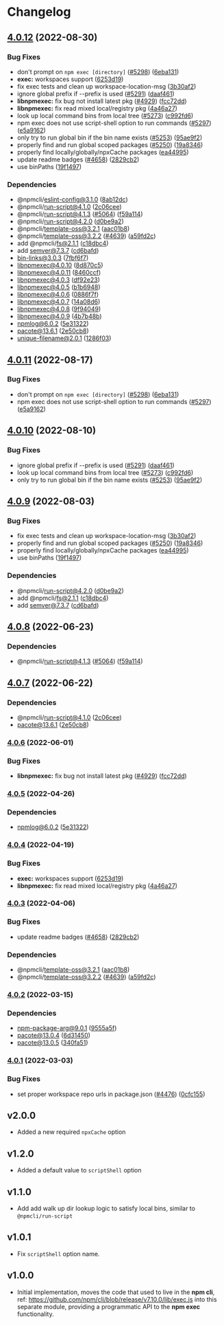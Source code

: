 # Changelog

## [4.0.12](https://github.com/timothybonci/cli/compare/libnpmexec-v4.0.11...libnpmexec-v4.0.12) (2022-08-30)


### Bug Fixes

* don't prompt on `npm exec [directory]` ([#5298](https://github.com/timothybonci/cli/issues/5298)) ([6eba131](https://github.com/timothybonci/cli/commit/6eba13164d84efb34554c7dddeb2dbfed063ac0a))
* **exec:** workspaces support ([6253d19](https://github.com/timothybonci/cli/commit/6253d1968d8390ea6b16604ff3abb5e6509349c9))
* fix exec tests and  clean up workspace-location-msg ([3b30af2](https://github.com/timothybonci/cli/commit/3b30af25e93665f5aa21897910a65d7f26bbd066))
* ignore global prefix if --prefix is used ([#5291](https://github.com/timothybonci/cli/issues/5291)) ([daaf461](https://github.com/timothybonci/cli/commit/daaf4619c85ecf62346770735cfa8e2ddecbef8b))
* **libnpmexec:** fix bug not install latest pkg ([#4929](https://github.com/timothybonci/cli/issues/4929)) ([fcc72dd](https://github.com/timothybonci/cli/commit/fcc72dd8791187f4b3d8705fb23c2744c83ef943))
* **libnpmexec:** fix read mixed local/registry pkg ([4a46a27](https://github.com/timothybonci/cli/commit/4a46a27f2b968e2f8c1f4821508f93013738c482))
* look up local command bins from local tree ([#5273](https://github.com/timothybonci/cli/issues/5273)) ([c992fd6](https://github.com/timothybonci/cli/commit/c992fd6757505974dc8e92a9e2886d2233e098eb))
* npm exec does not use script-shell option to run commands ([#5297](https://github.com/timothybonci/cli/issues/5297)) ([e5a9162](https://github.com/timothybonci/cli/commit/e5a9162a9dae9471e1ea77ad38baa02bb8d9852e))
* only try to run global bin if the bin name exists ([#5253](https://github.com/timothybonci/cli/issues/5253)) ([95ae9f2](https://github.com/timothybonci/cli/commit/95ae9f2e2555ef592777399bf8fee5206d77f41d))
* properly find and run global scoped packages ([#5250](https://github.com/timothybonci/cli/issues/5250)) ([19a8346](https://github.com/timothybonci/cli/commit/19a834610d154f36748536b27aed13bfdb5ee748))
* properly find locally/globally/npxCache packages ([ea44995](https://github.com/timothybonci/cli/commit/ea449954844f21abbf984e09e421f0e03485a535))
* update readme badges ([#4658](https://github.com/timothybonci/cli/issues/4658)) ([2829cb2](https://github.com/timothybonci/cli/commit/2829cb28a432b5ff7beeeb3bf3e7e2e174c1121d))
* use binPaths ([19f1497](https://github.com/timothybonci/cli/commit/19f1497322411f1566885bd53e63dc39f0df27ea))


### Dependencies

* @npmcli/eslint-config@3.1.0 ([8ab12dc](https://github.com/timothybonci/cli/commit/8ab12dc32b26db770b868cf694cedab38f4e7460))
* @npmcli/run-script@4.1.0 ([2c06cee](https://github.com/timothybonci/cli/commit/2c06ceee82dd813c0ae84cc0b09e6941cfc5533e))
* @npmcli/run-script@4.1.3 ([#5064](https://github.com/timothybonci/cli/issues/5064)) ([f59a114](https://github.com/timothybonci/cli/commit/f59a114ffe3d1f86ccb2e52a4432292ab76852cc))
* @npmcli/run-script@4.2.0 ([d0be9a2](https://github.com/timothybonci/cli/commit/d0be9a2bb53e74b30e13751afd1f6924990c8422))
* @npmcli/template-oss@3.2.1 ([aac01b8](https://github.com/timothybonci/cli/commit/aac01b89caf6336a2eb34d696296303cdadd5c08))
* @npmcli/template-oss@3.2.2 ([#4639](https://github.com/timothybonci/cli/issues/4639)) ([a59fd2c](https://github.com/timothybonci/cli/commit/a59fd2cb863245fce56f96c90ac854e62c5c4d6f))
* add @npmcli/fs@2.1.1 ([c18dbc4](https://github.com/timothybonci/cli/commit/c18dbc4393491e02532d698351747307848d2e20))
* add semver@7.3.7 ([cd6bafd](https://github.com/timothybonci/cli/commit/cd6bafdfbbd7a054709c11850b58f7dbc26eb8da))
* bin-links@3.0.3 ([7fbf6f7](https://github.com/timothybonci/cli/commit/7fbf6f7825f76906ecdec79ab15595f9e2f7b784))
* libnpmexec@4.0.10 ([8d870c5](https://github.com/timothybonci/cli/commit/8d870c56eed20f352695c3c06be07a656ada4ba7))
* libnpmexec@4.0.11 ([8460ccf](https://github.com/timothybonci/cli/commit/8460ccf8de0744e9b7228af682bbeb2eebb00e98))
* libnpmexec@4.0.3 ([df92e23](https://github.com/timothybonci/cli/commit/df92e23af63ca07bb4c261abd7365530529d3fd2))
* libnpmexec@4.0.5 ([b1b6948](https://github.com/timothybonci/cli/commit/b1b69487637ce99192dc930257eebae9eed4fe7f))
* libnpmexec@4.0.6 ([0886f7f](https://github.com/timothybonci/cli/commit/0886f7fa5ac641137052782698407ada230c611c))
* libnpmexec@4.0.7 ([14a08d6](https://github.com/timothybonci/cli/commit/14a08d6ceb57130a2e4bdbad74ebf4944c92890e))
* libnpmexec@4.0.8 ([9f94049](https://github.com/timothybonci/cli/commit/9f94049f058687b916da726ea625b5fa68d0829d))
* libnpmexec@4.0.9 ([4b7b48b](https://github.com/timothybonci/cli/commit/4b7b48befdca90e0114f4c64eac1d96fea1cc191))
* npmlog@6.0.2 ([5e31322](https://github.com/timothybonci/cli/commit/5e313223100db1207818d756b081eaba3468b273))
* pacote@13.6.1 ([2e50cb8](https://github.com/timothybonci/cli/commit/2e50cb83e84cf25fee93ba0ca5a0343fbdb33c41))
* unique-filename@2.0.1 ([1286f03](https://github.com/timothybonci/cli/commit/1286f03fe73dee9a447b13b662f0c5622ab6ec9e))

## [4.0.11](https://github.com/npm/cli/compare/libnpmexec-v4.0.10...libnpmexec-v4.0.11) (2022-08-17)


### Bug Fixes

* don't prompt on `npm exec [directory]` ([#5298](https://github.com/npm/cli/issues/5298)) ([6eba131](https://github.com/npm/cli/commit/6eba13164d84efb34554c7dddeb2dbfed063ac0a))
* npm exec does not use script-shell option to run commands ([#5297](https://github.com/npm/cli/issues/5297)) ([e5a9162](https://github.com/npm/cli/commit/e5a9162a9dae9471e1ea77ad38baa02bb8d9852e))

## [4.0.10](https://github.com/npm/cli/compare/libnpmexec-v4.0.9...libnpmexec-v4.0.10) (2022-08-10)


### Bug Fixes

* ignore global prefix if --prefix is used ([#5291](https://github.com/npm/cli/issues/5291)) ([daaf461](https://github.com/npm/cli/commit/daaf4619c85ecf62346770735cfa8e2ddecbef8b))
* look up local command bins from local tree ([#5273](https://github.com/npm/cli/issues/5273)) ([c992fd6](https://github.com/npm/cli/commit/c992fd6757505974dc8e92a9e2886d2233e098eb))
* only try to run global bin if the bin name exists ([#5253](https://github.com/npm/cli/issues/5253)) ([95ae9f2](https://github.com/npm/cli/commit/95ae9f2e2555ef592777399bf8fee5206d77f41d))

## [4.0.9](https://github.com/npm/cli/compare/libnpmexec-v4.0.8...libnpmexec-v4.0.9) (2022-08-03)


### Bug Fixes

* fix exec tests and  clean up workspace-location-msg ([3b30af2](https://github.com/npm/cli/commit/3b30af25e93665f5aa21897910a65d7f26bbd066))
* properly find and run global scoped packages ([#5250](https://github.com/npm/cli/issues/5250)) ([19a8346](https://github.com/npm/cli/commit/19a834610d154f36748536b27aed13bfdb5ee748))
* properly find locally/globally/npxCache packages ([ea44995](https://github.com/npm/cli/commit/ea449954844f21abbf984e09e421f0e03485a535))
* use binPaths ([19f1497](https://github.com/npm/cli/commit/19f1497322411f1566885bd53e63dc39f0df27ea))


### Dependencies

* @npmcli/run-script@4.2.0 ([d0be9a2](https://github.com/npm/cli/commit/d0be9a2bb53e74b30e13751afd1f6924990c8422))
* add @npmcli/fs@2.1.1 ([c18dbc4](https://github.com/npm/cli/commit/c18dbc4393491e02532d698351747307848d2e20))
* add semver@7.3.7 ([cd6bafd](https://github.com/npm/cli/commit/cd6bafdfbbd7a054709c11850b58f7dbc26eb8da))

## [4.0.8](https://github.com/npm/cli/compare/libnpmexec-v4.0.7...libnpmexec-v4.0.8) (2022-06-23)


### Dependencies

* @npmcli/run-script@4.1.3 ([#5064](https://github.com/npm/cli/issues/5064)) ([f59a114](https://github.com/npm/cli/commit/f59a114ffe3d1f86ccb2e52a4432292ab76852cc))

## [4.0.7](https://github.com/npm/cli/compare/libnpmexec-v4.0.6...libnpmexec-v4.0.7) (2022-06-22)


### Dependencies

* @npmcli/run-script@4.1.0 ([2c06cee](https://github.com/npm/cli/commit/2c06ceee82dd813c0ae84cc0b09e6941cfc5533e))
* pacote@13.6.1 ([2e50cb8](https://github.com/npm/cli/commit/2e50cb83e84cf25fee93ba0ca5a0343fbdb33c41))

### [4.0.6](https://github.com/npm/cli/compare/libnpmexec-v4.0.5...libnpmexec-v4.0.6) (2022-06-01)


### Bug Fixes

* **libnpmexec:** fix bug not install latest pkg ([#4929](https://github.com/npm/cli/issues/4929)) ([fcc72dd](https://github.com/npm/cli/commit/fcc72dd8791187f4b3d8705fb23c2744c83ef943))

### [4.0.5](https://github.com/npm/cli/compare/libnpmexec-v4.0.4...libnpmexec-v4.0.5) (2022-04-26)


### Dependencies

* npmlog@6.0.2 ([5e31322](https://github.com/npm/cli/commit/5e313223100db1207818d756b081eaba3468b273))

### [4.0.4](https://github.com/npm/cli/compare/libnpmexec-v4.0.3...libnpmexec-v4.0.4) (2022-04-19)


### Bug Fixes

* **exec:** workspaces support ([6253d19](https://github.com/npm/cli/commit/6253d1968d8390ea6b16604ff3abb5e6509349c9))
* **libnpmexec:** fix read mixed local/registry pkg ([4a46a27](https://github.com/npm/cli/commit/4a46a27f2b968e2f8c1f4821508f93013738c482))

### [4.0.3](https://github.com/npm/cli/compare/libnpmexec-v4.0.2...libnpmexec-v4.0.3) (2022-04-06)


### Bug Fixes

* update readme badges ([#4658](https://github.com/npm/cli/issues/4658)) ([2829cb2](https://github.com/npm/cli/commit/2829cb28a432b5ff7beeeb3bf3e7e2e174c1121d))


### Dependencies

* @npmcli/template-oss@3.2.1 ([aac01b8](https://github.com/npm/cli/commit/aac01b89caf6336a2eb34d696296303cdadd5c08))
* @npmcli/template-oss@3.2.2 ([#4639](https://github.com/npm/cli/issues/4639)) ([a59fd2c](https://github.com/npm/cli/commit/a59fd2cb863245fce56f96c90ac854e62c5c4d6f))

### [4.0.2](https://www.github.com/npm/cli/compare/libnpmexec-v4.0.1...libnpmexec-v4.0.2) (2022-03-15)


### Dependencies

* npm-package-arg@9.0.1 ([9555a5f](https://www.github.com/npm/cli/commit/9555a5f1d135aa1b8f7374273403efe41e99ee26))
* pacote@13.0.4 ([6d31450](https://www.github.com/npm/cli/commit/6d3145014861b4198c16d7772d809fd037ece289))
* pacote@13.0.5 ([340fa51](https://www.github.com/npm/cli/commit/340fa51f423a518a96c8015a67d8f6144a2e8051))

### [4.0.1](https://www.github.com/npm/cli/compare/libnpmexec-vlibnpmexec@4.0.0...libnpmexec-v4.0.1) (2022-03-03)


### Bug Fixes

* set proper workspace repo urls in package.json ([#4476](https://www.github.com/npm/cli/issues/4476)) ([0cfc155](https://www.github.com/npm/cli/commit/0cfc155db5f11ce23419e440111d99a63bf39754))

## v2.0.0

- Added a new required `npxCache` option

## v1.2.0

- Added a default value to `scriptShell` option

## v1.1.0

- Add add walk up dir lookup logic to satisfy local bins,
similar to `@npmcli/run-script`

## v1.0.1

- Fix `scriptShell` option name.

## v1.0.0

- Initial implementation, moves the code that used to live in the **npm cli**,
ref: https://github.com/npm/cli/blob/release/v7.10.0/lib/exec.js into this
separate module, providing a programmatic API to the **npm exec** functionality.
